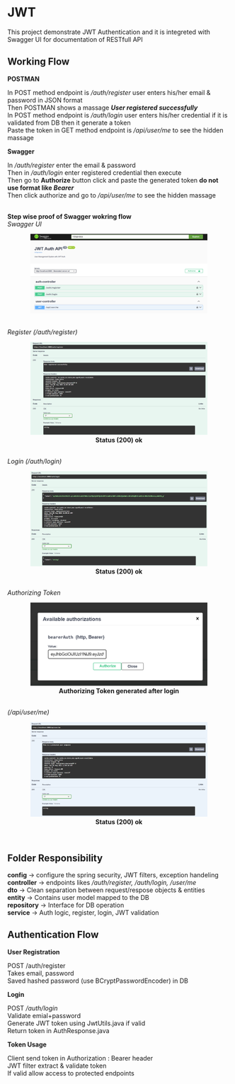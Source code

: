 # JWT
This project demonstrate JWT Authentication and it is integreted with Swagger UI for documentation of RESTfull API<br>
<h2>Working Flow</h2>
<p>
  <b>POSTMAN</b><br>
  <p>
    In POST method endpoint is <i>/auth/register</i> user enters his/her email & password in JSON format <br>
    Then POSTMAN shows a massage <b><i>User registered successfully</i></b><br>
    In POST method endpoint is <i>/auth/login</i> user enters his/her credential if it is validated from DB then it generate a token <br>
    Paste the token in GET method endpoint is <i>/api/user/me</i> to see the hidden massage<br>
 </p>
 <b>Swagger</b><br>
 <p>
   In <i>/auth/register</i> enter the email & password<br>
   Then in <i>/auth/login</i> enter registered credential then execute<br>
   Then go to <b>Authorize</b> button click and paste the generated token <b>do not use format like <i>Bearer <token-link></i></b><br>
   Then click authorize and go to <i>/api/user/me</i> to see the hidden massage<br><br>
     
   <b>Step wise proof of Swagger wokring flow</b><br>
   <i>Swagger UI</i>
   <p align="center">
    <img src="./image_1.png" width="400">
  </p><br>
  <i>Register (/auth/register)</i>
   <p align="center">
    <img src="./image_2.png" width="400"><br>
     <b>Status (200) ok</b>
  </p><br>
  <i>Login (/auth/login) </i>
   <p align="center">
    <img src="./image_3.png" width="400"><br>
     <b>Status (200) ok</b>
  </p><br>
  <i>Authorizing Token</i>
   <p align="center">
    <img src="./image_4.png" width="400"><br>
     <b>Authorizing Token generated after login</b>
  </p><br>
  <i>(/api/user/me)</i>
   <p align="center">
    <img src="./image_5.png" width="400"><br>
     <b>Status (200) ok</b>
  </p><br>
  </p>
</p>
<h2>Folder Responsibility</h2>
<p>
  <b>config</b> -> configure the spring security, JWT filters, exception handeling<br>
  <b>controller</b> -> endpoints likes <i>/auth/register, /auth/login, /user/me</i><br>
  <b>dto</b> -> Clean separation between request/respose objects & entities<br>
  <b>entity</b> -> Contains user model mapped to the DB <br>
  <b>repository</b> -> Interface for DB operation<br>
  <b>service</b> -> Auth logic, register, login, JWT validation<br>
</p>
<h2>Authentication Flow</h2>
<p>
  <b>User Registration</b><br>
  <p>
    POST /auth/register<br>
    Takes email, password <br>
    Saved hashed password (use BCryptPasswordEncoder) in DB<br>
  </p>
  <b>Login</b><br>
  <p>
    POST <i>/auth/login</i><br>
    Validate emial+password<br>
    Generate JWT token using JwtUtils.java if valid<br>
    Return token in AuthResponse.java<br>
  </p>
  <b>Token Usage</b><br>
  <p>
    Client send token in Authorization : Bearer <token> header<br>
    JWT filter extract & validate token<br>
    If valid allow access to protected endpoints<br>
  </p>
</p>

